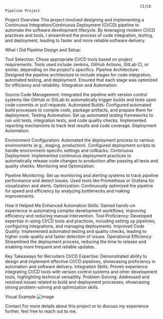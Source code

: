                                                                   CI/CD Pipeline Project
Project Overview
This project involved designing and implementing a Continuous Integration/Continuous Deployment (CI/CD) pipeline to automate the software development lifecycle. By leveraging modern CI/CD practices and tools, I streamlined the process of code integration, testing, and deployment, leading to faster and more reliable software delivery.

What I Did
Pipeline Design and Setup:

Tool Selection: Chose appropriate CI/CD tools based on project requirements. Tools used include Jenkins, GitHub Actions, GitLab CI, or similar, depending on the project's specifics.
Pipeline Architecture: Designed the pipeline architecture to include stages for code integration, automated testing, and deployment. Ensured that each stage was optimized for efficiency and reliability.
Integration and Automation:

Source Code Management: Integrated the pipeline with version control systems like GitHub or GitLab to automatically trigger builds and tests upon code commits or pull requests.
Automated Builds: Configured automated build processes to compile code, package artifacts, and prepare them for deployment.
Testing Automation: Set up automated testing frameworks to run unit tests, integration tests, and code quality checks. Implemented reporting mechanisms to track test results and code coverage.
Deployment Automation:

Environment Configuration: Automated the deployment process to various environments (e.g., staging, production). Configured deployment scripts to handle environment-specific settings and rollbacks.
Continuous Deployment: Implemented continuous deployment practices to automatically release code changes to production after passing all tests and quality checks.
Monitoring and Optimization:

Pipeline Monitoring: Set up monitoring and alerting systems to track pipeline performance and detect issues. Used tools like Prometheus or Grafana for visualization and alerts.
Optimization: Continuously optimized the pipeline for speed and efficiency by analyzing bottlenecks and making improvements.

How It Helped Me
Enhanced Automation Skills: Gained hands-on experience in automating complex development workflows, improving efficiency and reducing manual intervention.
Tool Proficiency: Developed expertise in using CI/CD tools and practices, including setting up pipelines, configuring integrations, and managing deployments.
Improved Code Quality: Implemented automated testing and quality checks, leading to higher code quality and faster detection of issues.
Operational Efficiency: Streamlined the deployment process, reducing the time to release and enabling more frequent and reliable updates.

Key Takeaways for Recruiters
CI/CD Expertise: Demonstrated ability to design and implement effective CI/CD pipelines, showcasing proficiency in automation and software delivery.
Integration Skills: Proven experience integrating CI/CD tools with version control systems and other development tools, highlighting technical versatility.
Problem-Solving: Addressed and resolved issues related to build and deployment processes, showcasing strong problem-solving and optimization skills.

Visual Example
![image](https://github.com/user-attachments/assets/3a1ed4db-51db-4f14-aee6-fa6a2e9e4a76)


Contact
For more details about this project or to discuss my experience further, feel free to reach out to me.

